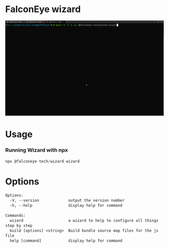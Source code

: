 # FalconEye wizard

![](gif/falconeye-wizard.gif)

# Usage

### Running Wizard with npx

```javascript
npx @falconeye-tech/wizard wizard
```

# Options

```
Options:
  -V, --version             output the version number
  -h, --help                display help for command

Commands:
  wizard                    a wizard to help to configure all things step by step
  build [options] <string>  Build bundle source map files for the js file
  help [command]            display help for command
```
